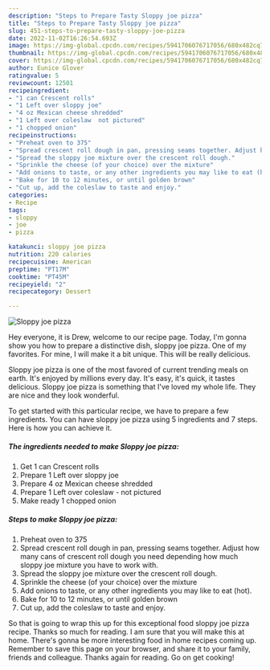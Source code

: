```yaml
---
description: "Steps to Prepare Tasty Sloppy joe pizza"
title: "Steps to Prepare Tasty Sloppy joe pizza"
slug: 451-steps-to-prepare-tasty-sloppy-joe-pizza
date: 2022-11-02T16:26:54.693Z
image: https://img-global.cpcdn.com/recipes/5941706076717056/680x482cq70/sloppy-joe-pizza-recipe-main-photo.jpg
thumbnail: https://img-global.cpcdn.com/recipes/5941706076717056/680x482cq70/sloppy-joe-pizza-recipe-main-photo.jpg
cover: https://img-global.cpcdn.com/recipes/5941706076717056/680x482cq70/sloppy-joe-pizza-recipe-main-photo.jpg
author: Eunice Glover
ratingvalue: 5
reviewcount: 12501
recipeingredient:
- "1 can Crescent rolls"
- "1 Left over sloppy joe"
- "4 oz Mexican cheese shredded"
- "1 Left over coleslaw  not pictured"
- "1 chopped onion"
recipeinstructions:
- "Preheat oven to 375"
- "Spread crescent roll dough in pan, pressing seams together. Adjust how many cans of crescent roll dough you need depending how much sloppy joe mixture you have to work with."
- "Spread the sloppy joe mixture over the crescent roll dough."
- "Sprinkle the cheese (of your choice) over the mixture"
- "Add onions to taste, or any other ingredients you may like to eat (hot)."
- "Bake for 10 to 12 minutes, or until golden brown"
- "Cut up, add the coleslaw to taste and enjoy."
categories:
- Recipe
tags:
- sloppy
- joe
- pizza

katakunci: sloppy joe pizza 
nutrition: 220 calories
recipecuisine: American
preptime: "PT17M"
cooktime: "PT45M"
recipeyield: "2"
recipecategory: Dessert

---
```



![Sloppy joe pizza](https://img-global.cpcdn.com/recipes/5941706076717056/680x482cq70/sloppy-joe-pizza-recipe-main-photo.jpg)

Hey everyone, it is Drew, welcome to our recipe page. Today, I'm gonna show you how to prepare a distinctive dish, sloppy joe pizza. One of my favorites. For mine, I will make it a bit unique. This will be really delicious.



Sloppy joe pizza is one of the most favored of current trending meals on earth. It's enjoyed by millions every day. It's easy, it's quick, it tastes delicious. Sloppy joe pizza is something that I've loved my whole life. They are nice and they look wonderful.


To get started with this particular recipe, we have to prepare a few ingredients. You can have sloppy joe pizza using 5 ingredients and 7 steps. Here is how you can achieve it.

<!--inarticleads1-->

##### The ingredients needed to make Sloppy joe pizza:

1. Get 1 can Crescent rolls
1. Prepare 1 Left over sloppy joe
1. Prepare 4 oz Mexican cheese shredded
1. Prepare 1 Left over coleslaw - not pictured
1. Make ready 1 chopped onion




<!--inarticleads2-->

##### Steps to make Sloppy joe pizza:

1. Preheat oven to 375
1. Spread crescent roll dough in pan, pressing seams together. Adjust how many cans of crescent roll dough you need depending how much sloppy joe mixture you have to work with.
1. Spread the sloppy joe mixture over the crescent roll dough.
1. Sprinkle the cheese (of your choice) over the mixture
1. Add onions to taste, or any other ingredients you may like to eat (hot).
1. Bake for 10 to 12 minutes, or until golden brown
1. Cut up, add the coleslaw to taste and enjoy.




So that is going to wrap this up for this exceptional food sloppy joe pizza recipe. Thanks so much for reading. I am sure that you will make this at home. There's gonna be more interesting food in home recipes coming up. Remember to save this page on your browser, and share it to your family, friends and colleague. Thanks again for reading. Go on get cooking!
